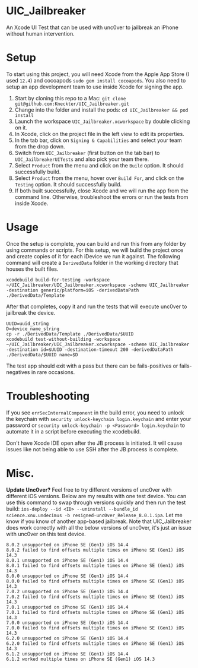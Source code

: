 # UIC_Jailbreaker
An Xcode UI Test that can be used with unc0ver to jailbreak an iPhone without human intervention. 

# Setup
To start using this project, you will need Xcode from the Apple App Store (I used `12.4`) and cocoapods `sudo gem install cocoapods`. You also need to setup an app development team to use inside Xcode for signing the app.

1. Start by cloning this repo to a Mac: `git clone git@github.com:Kneckter/UIC_Jailbreaker.git`
2. Change into the folder and install the pods: `cd UIC_Jailbreaker && pod install`
3. Launch the workspace `UIC_Jailbreaker.xcworkspace` by double clicking on it.
4. In Xcode, click on the project file in the left view to edit its properties.
5. In the tab bar, click on `Signing & Capabilities` and select your team from the drop down.
6. Switch from `UIC_Jailbreaker` (first button on the tab bar) to `UIC_JailbreakerUITests` and also pick your team there.
7. Select `Product` from the menu and click on the `Build` option. It should successfully build.
8. Select `Product` from the menu, hover over `Build For`, and click on the `Testing` option. It should successfully build.
9. If both built successfully, close Xcode and we will run the app from the command line. Otherwise, troubleshoot the errors or run the tests from inside Xcode.

# Usage
Once the setup is complete, you can build and run this from any folder by using commands or scripts. For this setup, we will build the project once and create copies of it for each iDevice we run it against. The following command will create a `DerivedData` folder in the working directory that houses the built files.
```
xcodebuild build-for-testing -workspace ~/UIC_Jailbreaker/UIC_Jailbreaker.xcworkspace -scheme UIC_Jailbreaker -destination generic/platform=iOS -derivedDataPath ./DerivedData/Template
```
After that completes, copy it and run the tests that will execute unc0ver to jailbreak the device.
```
UUID=uuid_string
D=device_name_string
cp -r ./DerivedData/Template ./DerivedData/$UUID
xcodebuild test-without-building -workspace ~/UIC_Jailbreaker/UIC_Jailbreaker.xcworkspace -scheme UIC_Jailbreaker -destination id=$UUID -destination-timeout 200 -derivedDataPath ./DerivedData/$UUID name=$D
```
The test app should exit with a pass but there can be fails-positives or fails-negatives in rare occasions. 

# Troubleshooting
If you see `errSecInternalComponent` in the build error, you need to unlock the keychain with `security unlock-keychain login.keychain` and enter your password or `security unlock-keychain -p <Password> login.keychain` to automate it in a script before executing the xcodebuild.

Don't have Xcode IDE open after the JB process is initiated. It will cause issues like not being able to use SSH after the JB process is complete.

# Misc.
**Update Unc0ver?**
Feel free to try different versions of unc0ver with different iOS versions. Below are my results with one test device. You can use this command to swap through versions quickly and then run the test build: `ios-deploy --id <ID> --uninstall --bundle_id science.xnu.undecimus -b resigned-unc0ver_Release_8.0.1.ipa`. Let me know if you know of another app-based jailbreak. Note that UIC_Jailbreaker does work correctly with all the below versions of unc0ver, it's just an issue with unc0ver on this test device.
```
8.0.2 unsupported on iPhone SE (Gen1) iOS 14.4
8.0.2 failed to find offsets multiple times on iPhone SE (Gen1) iOS 14.3
8.0.1 unsupported on iPhone SE (Gen1) iOS 14.4
8.0.1 failed to find offsets multiple times on iPhone SE (Gen1) iOS 14.3
8.0.0 unsupported on iPhone SE (Gen1) iOS 14.4
8.0.0 failed to find offsets multiple times on iPhone SE (Gen1) iOS 14.3
7.0.2 unsupported on iPhone SE (Gen1) iOS 14.4
7.0.2 failed to find offsets multiple times on iPhone SE (Gen1) iOS 14.3
7.0.1 unsupported on iPhone SE (Gen1) iOS 14.4
7.0.1 failed to find offsets multiple times on iPhone SE (Gen1) iOS 14.3
7.0.0 unsupported on iPhone SE (Gen1) iOS 14.4
7.0.0 failed to find offsets multiple times on iPhone SE (Gen1) iOS 14.3
6.2.0 unsupported on iPhone SE (Gen1) iOS 14.4
6.2.0 failed to find offsets multiple times on iPhone SE (Gen1) iOS 14.3
6.1.2 unsupported on iPhone SE (Gen1) iOS 14.4
6.1.2 worked multiple times on iPhone SE (Gen1) iOS 14.3
```
